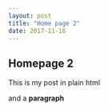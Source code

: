 ```yaml
---
layout: post
title: "Home page 2"
date: 2017-11-16
---
```


<h2>Homepage 2</h2>

<p>This is my post in plain html</p>

<p>and a <b>paragraph</b></p>